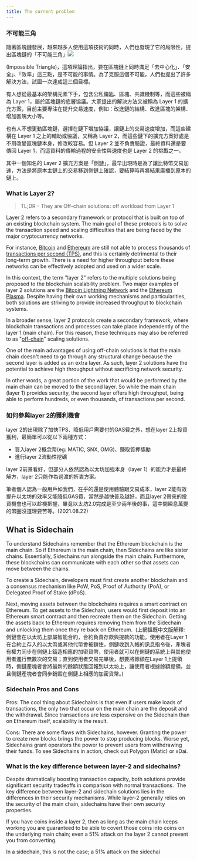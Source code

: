 ```yaml
---
title: The current problem
---
```



### 不可能三角

隨著區塊鏈發展，越來越多人使用這項技術的同時，人們也發現了它的局限性，提出區塊鏈的「不可能三角」![](https://lh6.googleusercontent.com/Ygc-pIEDD2Zk-g4GtpD-2RLjx5aUlOuZr6D1DqVitvXJDeIrl_V1YlcWsWWl-YAcel_W8_Th8ddocg9OEs03w8vjKtQtjaaRPONAOH4w8PJIRQz4r9MzVmo-vFHJpAiRy5MnpIYjv6eq6dpkOmr7WqlX632wxYCdb6q5P0Ux945pYaLDTji21cDF)

(Impossible Triangle)，這項理論指出，要在區塊鏈上同時滿足「去中心化」、「安全」、「效率」這三點，是不可能的事情。為了克服這個不可能，人們也提出了許多解決方法，試圖一次達成這三個目標。

有人想從最基本的架構元素下手，包含公私鑰匙、區塊、共識機制等，而這些被稱為 Layer 1，屬於區塊鏈的底層協議。大家提出的解決方法又被稱為 Layer 1 的擴充方案，目前主要專注在提升交易速度，例如：改進鏈的結構、改進區塊的架構、增加區塊大小等。

也有人不想更動區塊鏈，選擇在鏈下增加協議，讓鏈上的交易速度增加，而這些建構在 Layer 1 之上的輔助或協議，又稱為 Layer 2，而這些鏈下的擴充方案好處是不用改變區塊鏈本身，修改較容易。但 Layer 2 並不負責驗證，最終資料還是要傳回 Layer 1，而這資料的傳輸過程的安全性與速度也是 Layer 2 的挑戰之一。

其中一個知名的 Layer 2 擴充方案是「側鏈」，最早出現時是為了讓比特幣交易加速，方法是將原本主鏈上的交易移到側鏈上確認，要結算時再將結果廣播到原本的鏈上。

### What is Layer 2?

> TL;DR - They are Off-chain solutions: off workload from Layer 1

Layer 2 refers to a secondary framework or protocol that is built on top of an existing blockchain system. The main goal of these protocols is to solve the transaction speed and scaling difficulties that are being faced by the major cryptocurrency networks.

For instance, [Bitcoin](https://academy.binance.com/en/glossary/bitcoin) and [Ethereum](https://academy.binance.com/en/articles/what-is-ethereum) are still not able to process thousands of [transactions per second (TPS)](https://academy.binance.com/en/glossary/transactions-per-second), and this is certainly detrimental to their long-term growth. There is a need for higher throughput before these networks can be effectively adopted and used on a wider scale.

In this context, the term "layer 2" refers to the multiple solutions being proposed to the blockchain scalability problem. Two major examples of layer 2 solutions are the [Bitcoin Lightning Network](https://academy.binance.com/en/articles/what-is-lightning-network) and the [Ethereum Plasma](https://academy.binance.com/en/articles/what-is-ethereum-plasma). Despite having their own working mechanisms and particularities, both solutions are striving to provide increased throughput to blockchain systems.

In a broader sense, layer 2 protocols create a secondary framework, where blockchain transactions and processes can take place independently of the layer 1 (main chain). For this reason, these techniques may also be referred to as "[off-chain](https://academy.binance.com/en/glossary/off-chain)" scaling solutions.

One of the main advantages of using off-chain solutions is that the main chain doesn't need to go through any structural change because the second layer is added as an extra layer. As such, layer 2 solutions have the potential to achieve high throughput without sacrificing network security.

In other words, a great portion of the work that would be performed by the main chain can be moved to the second layer. So while the main chain (layer 1) provides security, the second layer offers high throughput, being able to perform hundreds, or even thousands, of transactions per second.

### 如何參與layer 2的獲利機會

layer 2的出現除了加快TPS、降低用戶需要付的GAS費之外，想在layer 2上投資獲利，最簡單可以從以下兩種方式：

-   買入layer 2概念幣(eg: MATIC, SNX, OMG)、賺取質押獎勵
-   進行layer 2流動性挖礦

layer 2前景看好，但部分人依然認為以太坊加強本身（layer 1）的能力才是最終解方，layer 2只能作為過渡的折衷方案。

筆者個人認為一般用戶如我們，在乎的還是使用體驗跟交易成本，layer 2能有效提升以太坊的效率又能降低GAS費，當然是越快普及越好，而且layer 2帶來的投資機會也可以趁機把握，畢竟以太坊2.0完成是至少兩年後的事，這中間瞬息萬變的幣圈沒道理要苦等。(2021.08.22)





## What is Sidechain

To understand Sidechains remember that the Ethereum blockchain is the main chain. So if Ethereum is the main chain, then Sidechains are like sister chains. Essentially, Sidechains run alongside the main chain. Furthermore, these blockchains can communicate with each other so that assets can move between the chains.

To create a Sidechain, developers must first create another blockchain and a consensus mechanism like PoW, PoS, Proof of Authority (PoA), or Delegated Proof of Stake (dPoS).

Next, moving assets between the blockchains requires a smart contract on Ethereum. To get assets to the Sidechain, users would first deposit into an Ethereum smart contract and then recreate them on the Sidechain. Getting the assets back to Ethereum requires removing them from the Sidechain and unlocking them once they're back on Ethereum.  (上網搵既中文版解釋: 側鏈會在以太坊上部屬智能合約，合約負責存款與提款的功能。使用者在Layer 1在合約上存入的以太幣或其他代幣會被鎖住，側鏈收到入帳的訊息指令後，產塊者有權力同步在側鏈上鑄造相應的加密貨幣，使用者就可以在側鏈的系統上與其他使用者進行無數次的交易；直到使用者交易完畢後，想要將餘額在Layer 1上提領時，側鏈產塊者會將最新的餘額狀態回報到以太坊上，讓使用者根據餘額提領，並且側鏈產塊者會同步銷毀在側鏈上相應的加密貨幣。)

### Sidechain Pros and Cons

Pros: The cool thing about Sidechains is that even if users make loads of transactions, the only two that occur on the main chain are the deposit and the withdrawal. Since transactions are less expensive on the Sidechain than on Ethereum itself, scalability is the result.

Cons: There are some flaws with Sidechains, however. Granting the power to create new blocks brings the power to stop producing blocks. Worse yet, Sidechains grant operators the power to prevent users from withdrawing their funds. To see Sidechains in action, check out Polygon (Matic) or xDai.

### What is the key difference between layer-2 and sidechains?

Despite dramatically boosting transaction capacity, both solutions provide significant security tradeoffs in comparison with normal transactions.  The key difference between layer-2 and sidechain solutions lies in the differences in their security mechanisms. While layer-2 generally relies on the security of the main chain, sidechains have their own security properties.

If you have coins inside a layer 2, then as long as the main chain keeps working you are guaranteed to be able to covert those coins into coins on the underlying main chain; even a 51% attack on the layer 2 cannot prevent you from converting. 

In a sidechain, this is not the case; a 51% attack on the sidechai